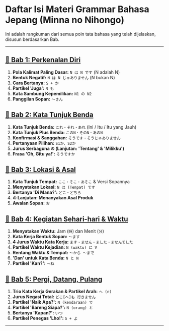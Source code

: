 # Daftar Isi Materi Grammar Bahasa Jepang (Minna no Nihongo)

Ini adalah rangkuman dari semua poin tata bahasa yang telah dijelaskan, disusun berdasarkan Bab.

---

## [📖 Bab 1: Perkenalan Diri](Bab-1)

1.  **Pola Kalimat Paling Dasar:** `N は N です` (N adalah N)
2.  **Bentuk Negatif:** `N は N じゃありません` (N bukan N)
3.  **Cara Bertanya:** `S + か`
4.  **Partikel 'Juga':** `N も`
5.  **Kata Sambung Kepemilikan:** `N1 の N2`
6.  **Panggilan Sopan:** `〜さん`

## [📖 Bab 2: Kata Tunjuk Benda](Bab-2)

1.  **Kata Tunjuk Benda:** `これ・それ・あれ` (Ini / Itu / Itu yang Jauh)
2.  **Kata Tunjuk Plus Benda:** `このN・そのN・あのN`
3.  **Konfirmasi & Sanggahan:** `そうです・そうじゃありません`
4.  **Pertanyaan Pilihan:** `S1か、S2か`
5.  **Jurus Serbaguna `の` (Lanjutan: 'Tentang' & 'Milikku')**
6.  **Frasa 'Oh, Gitu ya!':** `そうですか`

## [📖 Bab 3: Lokasi & Asal](Bab-3)

1.  **Kata Tunjuk Tempat:** `ここ・そこ・あそこ` & Versi Sopannya
2.  **Menyatakan Lokasi:** `N は (Tempat) です`
3.  **Bertanya 'Di Mana?':** `どこ・どちら`
4.  **`の` Lanjutan: Menanyakan Asal Produk**
5.  **Awalan Sopan:** `お`

## [📖 Bab 4: Kegiatan Sehari-hari & Waktu](Bab-4)

1.  **Menyatakan Waktu:** Jam (`時`) dan Menit (`分`)
2.  **Kata Kerja Bentuk Sopan:** `〜ます`
3.  **4 Jurus Waktu Kata Kerja:** `ます・ません・ました・ませんでした`
4.  **Partikel Waktu Kejadian:** `N (waktu) に V`
5.  **Rentang Waktu & Tempat:** `〜から 〜まで`
6.  **'Dan' untuk Kata Benda:** `N と N`
7.  **Partikel 'Kan?':** `〜ね`

## [📖 Bab 5: Pergi, Datang, Pulang](Bab-5)

1.  **Trio Kata Kerja Gerakan & Partikel Arah:** `へ (e)`
2.  **Jurus Negasi Total:** `どこ[へ]も 行きません`
3.  **Partikel 'Naik Apa?':** `N (kendaraan) で`
4.  **Partikel 'Bareng Siapa?':** `N (orang) と`
5.  **Bertanya 'Kapan?':** `いつ`
6.  **Partikel Penegas 'Lho!':** `S + よ`

---
